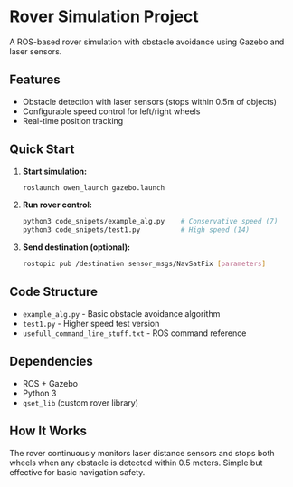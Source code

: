# Rover Simulation Project

A ROS-based rover simulation with obstacle avoidance using Gazebo and laser sensors.

## Features

- Obstacle detection with laser sensors (stops within 0.5m of objects)
- Configurable speed control for left/right wheels
- Real-time position tracking

## Quick Start

1. **Start simulation:**
   ```bash
   roslaunch owen_launch gazebo.launch
   ```

2. **Run rover control:**
   ```bash
   python3 code_snipets/example_alg.py    # Conservative speed (7)
   python3 code_snipets/test1.py          # High speed (14)
   ```

3. **Send destination (optional):**
   ```bash
   rostopic pub /destination sensor_msgs/NavSatFix [parameters]
   ```

## Code Structure

- `example_alg.py` - Basic obstacle avoidance algorithm
- `test1.py` - Higher speed test version
- `usefull_command_line_stuff.txt` - ROS command reference

## Dependencies

- ROS + Gazebo
- Python 3
- `qset_lib` (custom rover library)

## How It Works

The rover continuously monitors laser distance sensors and stops both wheels when any obstacle is detected within 0.5 meters. Simple but effective for basic navigation safety.
